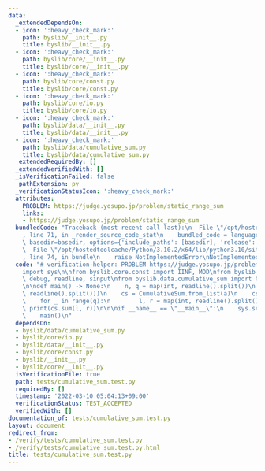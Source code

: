 ```yaml
---
data:
  _extendedDependsOn:
  - icon: ':heavy_check_mark:'
    path: byslib/__init__.py
    title: byslib/__init__.py
  - icon: ':heavy_check_mark:'
    path: byslib/core/__init__.py
    title: byslib/core/__init__.py
  - icon: ':heavy_check_mark:'
    path: byslib/core/const.py
    title: byslib/core/const.py
  - icon: ':heavy_check_mark:'
    path: byslib/core/io.py
    title: byslib/core/io.py
  - icon: ':heavy_check_mark:'
    path: byslib/data/__init__.py
    title: byslib/data/__init__.py
  - icon: ':heavy_check_mark:'
    path: byslib/data/cumulative_sum.py
    title: byslib/data/cumulative_sum.py
  _extendedRequiredBy: []
  _extendedVerifiedWith: []
  _isVerificationFailed: false
  _pathExtension: py
  _verificationStatusIcon: ':heavy_check_mark:'
  attributes:
    PROBLEM: https://judge.yosupo.jp/problem/static_range_sum
    links:
    - https://judge.yosupo.jp/problem/static_range_sum
  bundledCode: "Traceback (most recent call last):\n  File \"/opt/hostedtoolcache/Python/3.10.2/x64/lib/python3.10/site-packages/onlinejudge_verify/documentation/build.py\"\
    , line 71, in _render_source_code_stat\n    bundled_code = language.bundle(stat.path,\
    \ basedir=basedir, options={'include_paths': [basedir], 'release': True}).decode()\n\
    \  File \"/opt/hostedtoolcache/Python/3.10.2/x64/lib/python3.10/site-packages/onlinejudge_verify/languages/python.py\"\
    , line 74, in bundle\n    raise NotImplementedError\nNotImplementedError\n"
  code: "# verification-helper: PROBLEM https://judge.yosupo.jp/problem/static_range_sum\n\
    import sys\n\nfrom byslib.core.const import IINF, MOD\nfrom byslib.core.io import\
    \ debug, readline, sinput\nfrom byslib.data.cumulative_sum import CumulativeSum\n\
    \n\ndef main() -> None:\n    n, q = map(int, readline().split())\n    a = list(map(int,\
    \ readline().split()))\n    cs = CumulativeSum.from_list(a)\n    cs.construct()\n\
    \    for _ in range(q):\n        l, r = map(int, readline().split())\n       \
    \ print(cs.sum(l, r))\n\n\nif __name__ == \"__main__\":\n    sys.setrecursionlimit(10**6)\n\
    \    main()\n"
  dependsOn:
  - byslib/data/cumulative_sum.py
  - byslib/core/io.py
  - byslib/data/__init__.py
  - byslib/core/const.py
  - byslib/__init__.py
  - byslib/core/__init__.py
  isVerificationFile: true
  path: tests/cumulative_sum.test.py
  requiredBy: []
  timestamp: '2022-03-10 05:04:13+09:00'
  verificationStatus: TEST_ACCEPTED
  verifiedWith: []
documentation_of: tests/cumulative_sum.test.py
layout: document
redirect_from:
- /verify/tests/cumulative_sum.test.py
- /verify/tests/cumulative_sum.test.py.html
title: tests/cumulative_sum.test.py
---
```

